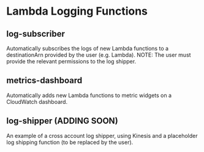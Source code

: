 # Lambda Logging Functions

## log-subscriber

Automatically subscribes the logs of new Lambda functions to a destinationArn provided by the user (e.g. Lambda). NOTE: The user must provide the relevant permissions to the log shipper.

## metrics-dashboard

Automatically adds new Lambda functions to metric widgets on a CloudWatch dashboard.

## log-shipper (ADDING SOON)

An example of a cross account log shipper, using Kinesis and a placeholder log shipping function (to be replaced by the user).